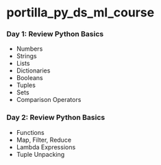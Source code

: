 # portilla_py_ds_ml_course

### Day 1: Review Python Basics
- Numbers
- Strings
- Lists
- Dictionaries
- Booleans
- Tuples
- Sets
- Comparison Operators

### Day 2: Review Python Basics
- Functions
- Map, Filter, Reduce
- Lambda Expressions
- Tuple Unpacking

